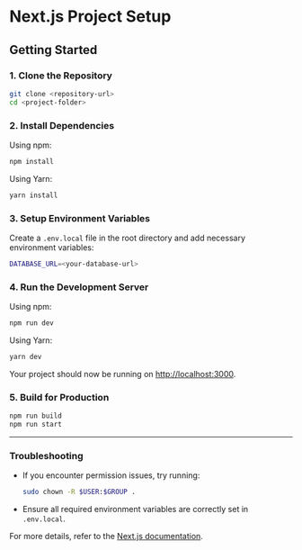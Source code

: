 # Next.js Project Setup

## Getting Started

### 1. Clone the Repository
```bash
git clone <repository-url>
cd <project-folder>
```

### 2. Install Dependencies
Using npm:
```bash
npm install
```
Using Yarn:
```bash
yarn install
```

### 3. Setup Environment Variables
Create a `.env.local` file in the root directory and add necessary environment variables:
```bash
DATABASE_URL=<your-database-url>
```

### 4. Run the Development Server
Using npm:
```bash
npm run dev
```
Using Yarn:
```bash
yarn dev
```

Your project should now be running on [http://localhost:3000](http://localhost:3000).

### 5. Build for Production
```bash
npm run build
npm run start
```


---

### Troubleshooting
- If you encounter permission issues, try running:
  ```bash
  sudo chown -R $USER:$GROUP .
  ```
- Ensure all required environment variables are correctly set in `.env.local`.

For more details, refer to the [Next.js documentation](https://nextjs.org/docs).
